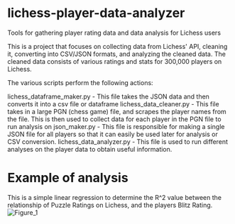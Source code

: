 # lichess-player-data-analyzer
Tools for gathering player rating data and data analysis for Lichess users

This is a project that focuses on collecting data from Lichess' API, cleaning it, converting into CSV/JSON formats, and analyzing the cleaned data. 
The cleaned data consists of various ratings and stats for 300,000 players on Lichess. 

The various scripts perform the following actions:

lichess_dataframe_maker.py - This file takes the JSON data and then converts it into a csv file or dataframe
lichess_data_cleaner.py    - This file takes in a large PGN (chess game) file, and scrapes the player names from the file. This is then used to collect 
                             data for each player in the PGN file to run analysis on
json_maker.py              - This file is responsible for making a single JSON file for all players so that it can easily be used later for analysis 
                             or CSV conversion.
lichess_data_analyzer.py   - This file is used to run different analyses on the player data to obtain useful information.

# Example of analysis
This is a simple linear regression to determine the R^2 value between the relationship of Puzzle Ratings on Lichess, and the players Blitz Rating.
![Figure_1](https://user-images.githubusercontent.com/40162378/189042518-c5f6e861-8e1b-4739-bc29-1e2502e72e66.png)
